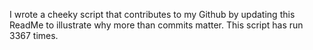 I wrote a cheeky script that contributes to my Github by updating this ReadMe to illustrate why more than commits matter. This script has run 3367 times.